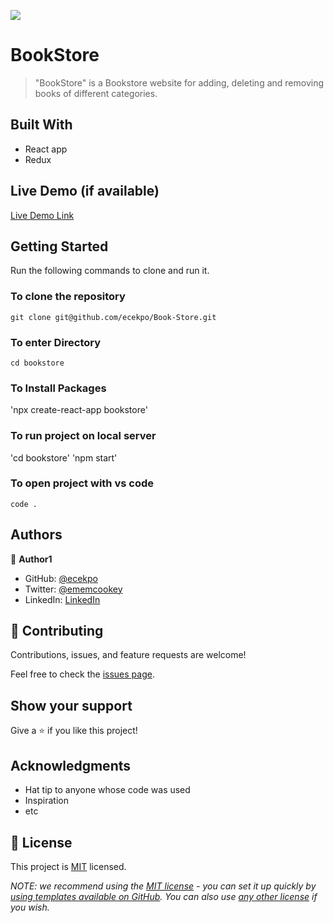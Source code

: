 ![](https://img.shields.io/badge/Microverse-blueviolet)

# BookStore

> "BookStore" is a Bookstore website for adding, deleting and removing books of different categories. 

## Built With

- React app
- Redux 

## Live Demo (if available)

[Live Demo Link](https://livedemo.com)


## Getting Started

Run the following commands to clone and run it.

### To clone the repository

  `git clone git@github.com/ecekpo/Book-Store.git`

### To enter Directory

`cd bookstore`

### To Install Packages

'npx create-react-app bookstore'

### To run project on local server

'cd bookstore'
'npm start'

### To open project with vs code 

`code .`


## Authors

👤 **Author1**

- GitHub: [@ecekpo](https://https://github.com/ecekpo)
- Twitter: [@ememcookey](https://twitter.com/ememcookey)
- LinkedIn: [LinkedIn](https://www.linkedin.com/in/emem-ekpo-857135234/)

## 🤝 Contributing

Contributions, issues, and feature requests are welcome!

Feel free to check the [issues page](../../issues/).

## Show your support

Give a ⭐️ if you like this project!

## Acknowledgments

- Hat tip to anyone whose code was used
- Inspiration
- etc

## 📝 License

This project is [MIT](./LICENSE) licensed.

_NOTE: we recommend using the [MIT license](https://choosealicense.com/licenses/mit/) - you can set it up quickly by [using templates available on GitHub](https://docs.github.com/en/communities/setting-up-your-project-for-healthy-contributions/adding-a-license-to-a-repository). You can also use [any other license](https://choosealicense.com/licenses/) if you wish._
